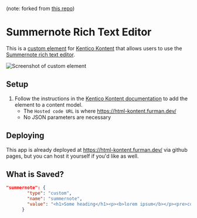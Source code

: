(note: forked from [this repo](https://github.com/hzik/kontent-custom-element-summernote))

# Summernote Rich Text Editor
This is a [custom element](https://docs.kontent.ai/tutorials/develop-apps/integrate/integrating-your-own-content-editing-features) for [Kentico Kontent](https://kontent.ai) that allows users to use the [Summernote rich text editor](https://summernote.org/).

![Screenshot of custom element](SummernoteRichTextEditor.gif)

## Setup

1. Follow the instructions in the [Kentico Kontent documentation](https://docs.kontent.ai/tutorials/develop-apps/integrate/integrating-your-own-content-editing-features#a-3--displaying-a-custom-element-in-kentico-kontent) to add the element to a content model.
    * The `Hosted code URL` is where https://html-kontent.furman.dev/
    * No JSON parameters are necessary

## Deploying

This app is already deployed at https://html-kontent.furman.dev/ via github pages, but you can host it yourself if you'd like as well.

## What is Saved?

```json
"summernote": {
        "type": "custom",
        "name": "summernote",
        "value": "<h1>Some heading</h1><p><b>lorem ipsum</b></p><pre>code sample</pre><ul><li>item 1</li><li>item 2</li><li>item 3</li></ul><p><br></p><table class=\"table table-bordered\"><tbody><tr><td>cell 1</td><td>cell 2<br></td></tr><tr><td>cell 3<br></td><td>cell 4<br></td></tr></tbody></table><p><br></p>"
      }
```

